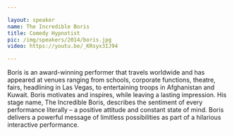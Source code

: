 ```yaml
---

layout: speaker
name: The Incredible Boris
title: Comedy Hypnotist
pic: /img/speakers/2014/boris.jpg
video: https://youtu.be/_KRsyx3IJ94

---
```


Boris is an award-winning performer that travels worldwide and has appeared at venues ranging from schools, corporate functions, theatre, fairs, headlining in Las Vegas, to entertaining troops in Afghanistan and Kuwait. Boris motivates and inspires, while leaving a lasting impression. His stage name, The Incredible Boris, describes the sentiment of every performance literally – a positive attitude and constant state of mind. Boris delivers a powerful message of limitless possibilities as part of a hilarious interactive performance.
